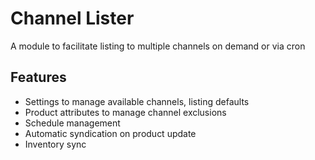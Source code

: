 # Channel Lister
A module to facilitate listing to multiple channels on demand or via cron

## Features
* Settings to manage available channels, listing defaults
* Product attributes to manage channel exclusions
* Schedule management
* Automatic syndication on product update
* Inventory sync